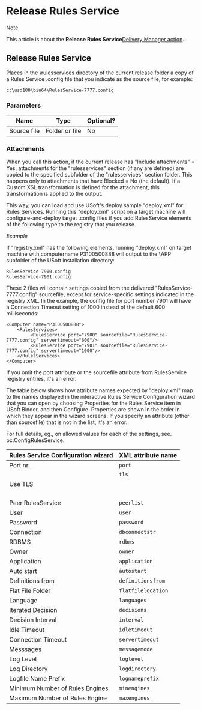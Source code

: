 # Release Rules Service



> [!NOTE]
> This article is about the **Release Rules Service**[Delivery Manager action](/docs/Continuous%20delivery/Delivery%20Manager%20actions%20by%20name).

## **Release Rules Service**

Places in the \\rulesservices directory of the current release folder a copy of a Rules Service .config file that you indicate as the source file, for example:

```
c:\usd100\bin64\RulesService-7777.config
```

### Parameters

|**Name**|**Type**|**Optional?**|
|--------|--------|--------|
|Source file|Folder or file|No      |



### Attachments

When you call this action, if the current release has "Include attachments" = Yes, attachments for the "rulesservices" section (if any are defined) are copied to the specified subfolder of the "rulesservices" section folder. This happens only to attachments that have Blocked = No (the default). If a Custom XSL transformation is defined for the attachment, this transformation is applied to the output.

This way, you can load and use USoft's deploy sample "deploy.xml" for Rules Services. Running this "deploy.xml" script on a target machine will configure-and-deploy target .config files if you add RulesService elements of the following type to the registry that you release.

*Example*

If "registry.xml" has the following elements, running "deploy.xml" on target machine with computername P3100500888 will output to the \\APP subfolder of the USoft installation directory:

```
RulesService-7900.config
RulesService-7901.config
```

These 2 files will contain settings copied from the delivered "RulesService-7777.config" sourcefile, except for service-specific settings indicated in the registry XML. In the example, the config file for port number 7901 will have a Connection Timeout setting of 1000 instead of the default 600 milliseconds:

```language-xml
<Computer name="P3100500888">
    <RulesServices>
         <RulesService port="7900" sourcefile="RulesService-7777.config" servertimeout="600"/>
         <RulesService port="7901" sourcefile="RulesService-7777.config" servertimeout="1000"/>
    </RulesServices>
</Computer>
```

If you omit the port attribute or the sourcefile attribute from RulesService registry entries, it's an error.

The table below shows how attribute names expected by "deploy.xml" map to the names displayed in the interactive Rules Service Configuration wizard that you can open by choosing Properties for the Rules Service item in USoft Binder, and then Configure. Properties are shown in the order in which they appear in the wizard screens. If you specify an attribute (other than sourcefile) that is not in the list, it's an error.

For full details, eg., on allowed values for each of the settings, see. pc:ConfigRulesService.

|**Rules Service Configuration wizard**|**XML attribute name**|
|--------|--------|
|Port nr.|`port`  |
|Use TLS |`tls`<p> </p>|
|Peer RulesService|`peerlist`|
|User    |`user`  |
|Password|`password`|
|Connection|`dbconnectstr`|
|RDBMS   |`rdbms` |
|Owner   |`owner` |
|Application|`application`|
|Auto start|`autostart`|
|Definitions from|`definitionsfrom`|
|Flat File Folder|`flatfilelocation`|
|Language|`languages`|
|Iterated Decision|`decisions`|
|Decision Interval|`interval`|
|Idle Timeout|`idletimeout`|
|Connection Timeout|`servertimeout`|
|Messsages|`messagemode`|
|Log Level|`loglevel`|
|Log Directory|`logdirectory`|
|Logfile Name Prefix|`lognameprefix`|
|Minimum Number of Rules Engines|`minengines`|
|Maximum Number of Rules Engine|`maxengines`|



 